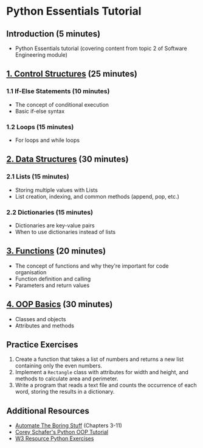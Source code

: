 # Python Essentials Tutorial

## Introduction (5 minutes)
- Python Essentials tutorial (covering content from topic 2 of Software Engineering module)

## [1. Control Structures](01-control-structures.md) (25 minutes)

### 1.1 If-Else Statements (10 minutes)
- The concept of conditional execution
- Basic if-else syntax

### 1.2 Loops (15 minutes)
- For loops and while loops

## [2. Data Structures](02-data-structures.md) (30 minutes)

### 2.1 Lists (15 minutes)
- Storing multiple values with Lists
- List creation, indexing, and common methods (append, pop, etc.)

### 2.2 Dictionaries (15 minutes)
- Dictionaries are key-value pairs
- When to use dictionaries instead of lists

## [3. Functions](03-functions.md) (20 minutes)
- The concept of functions and why they're important for code organisation
- Function definition and calling
- Parameters and return values

## [4. OOP Basics](04-object-oriented-programming-oop-basics.md) (30 minutes)
- Classes and objects
- Attributes and methods


## Practice Exercises
1. Create a function that takes a list of numbers and returns a new list containing only the even numbers.
2. Implement a `Rectangle` class with attributes for width and height, and methods to calculate area and perimeter.
3. Write a program that reads a text file and counts the occurrence of each word, storing the results in a dictionary.

## Additional Resources
- [Automate The Boring Stuff](https://automatetheboringstuff.com/) (Chapters 3-11)
- [Corey Schafer's Python OOP Tutorial](https://www.youtube.com/watch?v=ZDa-Z5JzLYM)
- [W3 Resource Python Exercises](https://www.w3resource.com/python-exercises/)

